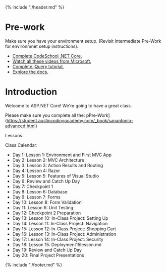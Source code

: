 {% include "./header.md" %}

# Pre-work

Make sure you have your environment setup. (Revisit Intermediate Pre-Work for environmnet setup instructions).

* [Complete CodeSchool .NET Core.](https://www.codeschool.com/courses/try-asp-net-core)
* [Watch all these videos from Microsoft.](https://mva.microsoft.com/en-US/training-courses/introduction-to-asp-net-core-1-0-16841?l=yCG2vdE6C_6406218965)
* [Complete jQuery tutorial.](https://www.codecademy.com/learn/jquery)
* [Explore the docs.](https://docs.microsoft.com/en-us/dotnet/articles/core/)

# Introduction

Welcome to ASP.NET Core! We're going to have a great class.

Please make sure you complete all the: pPre-Work](https://student.austincodingacademy.com/_book/sanantonio-advanced.html)

Lessons

Class Calendar:

* Day 1: Lesson 1: Environment and First MVC App
* Day 2: Lesson 2: MVC Architecture
* Day 3: Lesson 3: Action Results and Routing
* Day 4: Lesson 4: Razor
* Day 5: Lesson 5: Features of Visual Studio
* Day 6: Review and Catch Up Day
* Day 7: Checkpoint 1
* Day 8: Lesson 6: Database
* Day 9: Lesson 7: Forms
* Day 10: Lesson 8: Form Validation
* Day 11: Lesson 9: Unit Testing
* Day 12: Checkpoint 2 Preparation
* Day 13: Lesson 10: In-Class Project: Setting Up
* Day 14: Lesson 11: In-Class Project: Navigation
* Day 15: Lesson 12: In-Class Project: Shopping Cart
* Day 16: Lesson 13: In-Class Project: Administration
* Day 17: Lesson 14: In-Class Project: Security
* Day 18: Lesson 15: Deployment15lesson.md
* Day 19: Review and Catch Up Day
* Day 20: Final Project Presentations




{% include "./footer.md" %}

